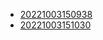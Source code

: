 - [20221003150938](/zet/20221003150938/README.md)
- [20221003151030](/zet/20221003151030/README.md)
